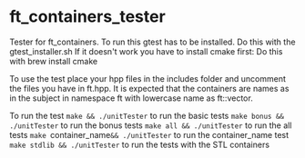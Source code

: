 # ft_containers_tester

Tester for ft_containers.
To run this gtest has to be installed. Do this with the gtest_installer.sh
If it doesn't work you have to install cmake first: Do this with brew install cmake

To use the test place your hpp files in the includes folder and uncomment the 
files you have in ft.hpp. It is expected that the containers are names as in the 
subject in namespace ft with lowercase name as ft::vector.

To run the test
``make && ./unitTester`` to run the basic tests
``make bonus && ./unitTester`` to run the bonus tests 
``make all && ./unitTester`` to run the all tests 
``make ``container_name``&& ./unitTester`` to run the container_name test
``make stdlib && ./unitTester`` to run the tests with the STL containers


